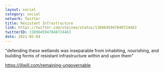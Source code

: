 ```yaml
---
layout: social
category: social
network: Twitter
title: Resistant Infrastructure
link: https://twitter.com/steinea/status/1389645947848724483
twitterID: 1389645947848724483
date: 2021-05-04
---
```


"defending these wetlands was inseparable from inhabiting, nourishing, and building forms of resistant infrastructure within and upon them"

<https://illwill.com/remaining-ungovernable>
